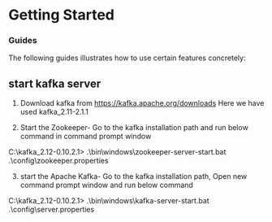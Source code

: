 # Getting Started

### Guides
The following guides illustrates how to use certain features concretely:


## start kafka server

1. Download kafka from https://kafka.apache.org/downloads
   Here we have used kafka_2.11-2.1.1

2. Start the Zookeeper- Go to the kafka installation path and run below command in command prompt window

C:\kafka_2.12-0.10.2.1>   .\bin\windows\zookeeper-server-start.bat .\config\zookeeper.properties

3. start the Apache Kafka- Go to the kafka installation path, Open new command prompt window 
   and run below command

C:\kafka_2.12-0.10.2.1>   .\bin\windows\kafka-server-start.bat .\config\server.properties

